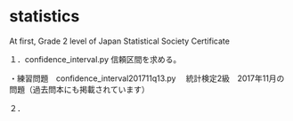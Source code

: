 # statistics
At first, Grade 2 level of Japan Statistical Society Certificate

１．confidence_interval.py
   信頼区間を求める。

・練習問題　confidence_interval201711q13.py
　統計検定2級　2017年11月の問題（過去問本にも掲載されています）

２．

